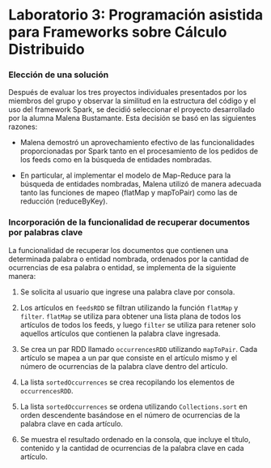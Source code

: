 ﻿# Laboratorio 3: Programación asistida para Frameworks sobre Cálculo Distribuido


### Elección de una solución

Después de evaluar los tres proyectos individuales presentados por los miembros del grupo y observar la similitud en la estructura del código y el uso del framework Spark, se decidió seleccionar el proyecto desarrollado por la alumna Malena Bustamante. Esta decisión se basó en las siguientes razones:

- Malena demostró un aprovechamiento efectivo de las funcionalidades proporcionadas por Spark tanto en el procesamiento de los pedidos de los feeds como en la búsqueda de entidades nombradas.

- En particular, al implementar el modelo de Map-Reduce para la búsqueda de entidades nombradas, Malena utilizó de manera adecuada tanto las funciones de mapeo (flatMap y mapToPair) como las de reducción (reduceByKey).

### Incorporación de la funcionalidad de recuperar documentos por palabras clave

La funcionalidad de recuperar los documentos que contienen una determinada palabra o entidad nombrada, ordenados por la cantidad de ocurrencias de esa palabra o entidad, se implementa de la siguiente manera:

1.  Se solicita al usuario que ingrese una palabra clave por consola.
    
2.  Los artículos en `feedsRDD` se filtran utilizando la función `flatMap` y `filter`. `flatMap` se utiliza para obtener una lista plana de todos los artículos de todos los feeds, y luego `filter` se utiliza para retener solo aquellos artículos que contienen la palabra clave ingresada.
    
3.  Se crea un par RDD llamado `occurrencesRDD` utilizando `mapToPair`. Cada artículo se mapea a un par que consiste en el artículo mismo y el número de ocurrencias de la palabra clave dentro del artículo.
    
4.  La lista `sortedOccurrences` se crea recopilando los elementos de `occurrencesRDD`.
    
5.  La lista `sortedOccurrences` se ordena utilizando `Collections.sort` en orden descendente basándose en el número de ocurrencias de la palabra clave en cada artículo.
    
6.  Se muestra el resultado ordenado en la consola, que incluye el título, contenido y la cantidad de ocurrencias de la palabra clave en cada artículo.
